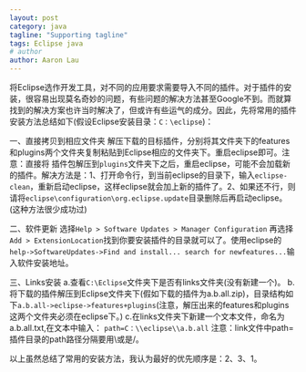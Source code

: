 ```yaml
---
layout: post
category: java
tagline: "Supporting tagline"
tags: Eclipse java
# author
author: Aaron Lau
---
```



将Eclipse选作开发工具，对不同的应用要求需要导入不同的插件。对于插件的安装，很容易出现莫名奇妙的问题，有些问题的解决方法甚至Google不到。而就算找到的解决方案也许当时解决了，但或许有些运气的成分。因此，先将常用的插件安装方法总结如下(假设Eclipse安装目录：`C：\eclipse`)：

一、直接拷贝到相应文件夹
    解压下载的目标插件，分别将其文件夹下的features和plugins两个文件夹复制粘贴到Eclipse相应的文件夹下。重启eclipse即可。注意：直接将 插件包解压到`plugins`文件夹下之后，重启eclipse，可能不会加载新的插件。解决方法是：1、打开命令行，到当前eclipse的目录下，输入`eclipse-clean`，重新启动eclipse，这样eclipse就会加上新的插件了。2、如果还不行，则请将`eclipse\configuration\org.eclipse.update`目录删除后再启动eclipse。(这种方法很少成功过)

二、软件更新
    选择`Help > Software Updates > Manager Configuration`
再选择`Add > ExtensionLocation`找到你要安装插件的目录就可以了。使用eclipse的`help->SoftwareUpdates->Find and install... search for newfeatures...`输入软件安装地址。
 
三、Links安装
   a.查看`C:\Eclipse`文件夹下是否有links文件夹(没有新建一个)。
   b.将下载的插件解压到Eclipse文件夹下(假如下载的插件为a.b.all.zip)，目录结构如下`a.b.all->eclipse->features+plugins`(注意，解压出来的features和plugins这两个文件夹必须在eclipse下。)
   c.在links文件夹下新建一个文本文件，命名为a.b.all.txt,在文本中输入：
        `path=C：\\eclipse\\a.b.all`
注意：link文件中path=插件目录的path路径分隔要用\\或是/。
 
以上虽然总结了常用的安装方法，我认为最好的优先顺序是：2、3、1。
